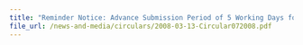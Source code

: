 ```yaml
---
title: "Reminder Notice: Advance Submission Period of 5 Working Days for Strategic Goods Permit Declarations"
file_url: /news-and-media/circulars/2008-03-13-Circular072008.pdf
---
```

